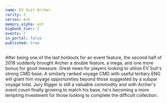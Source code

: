 ```yaml
---
name: EV Suit Archer
rarity: 5
series: ent
memory_alpha: ent
bigbook_tier: 7
events: 7
in_portal: false
published: true
---
```


After being one of the last holdouts for an event feature, the second half of 2018 suddenly brought Archer a double feature, a mega, and one more bonus for good measure. Great news for players looking to utilize EV Suit's strong CMD base. A similarly ranked voyage CMD with useful tertiary ENG will grant him voyage opportunities beyond those suggested by a subpar voyage total. Jury Rigger is still a valuable commodity and with Archer's event count finally growing to match his base, he's becoming a more tempting investment for those looking to complete the difficult collection.
